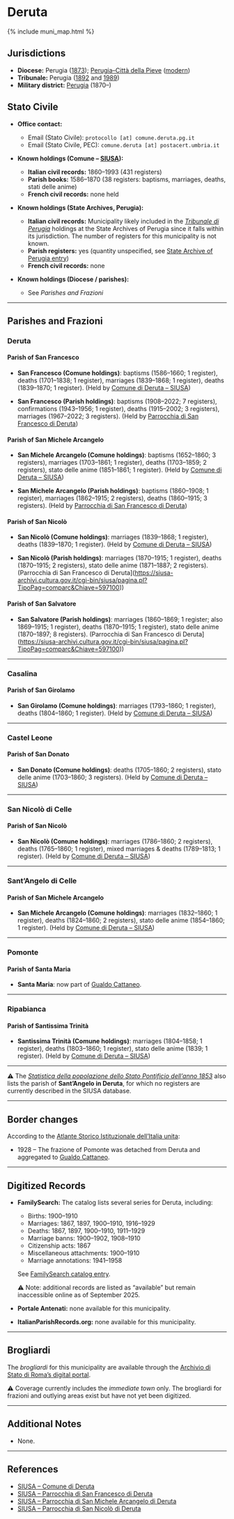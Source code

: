 # Deruta

{% include muni_map.html %}

## Jurisdictions

* **Diocese:** Perugia ([1873](https://www.google.it/books/edition/Il_libro_de_comuni_del_Regno_d_Italia_co/WF9mfeJJcDEC?gbpv=1)); [Perugia–Città della Pieve](../dio/perugia.md) ([modern](https://www.chiesacattolica.it/annuario-cei/ricerca-parrocchie/))
* **Tribunale:** Perugia ([1892](https://www.google.it/books/edition/Bollettino_ufficiale_del_Ministero_di_gr/kRXd4t5fK-0C?hl=en&gbpv=1&pg=PA457&printsec=frontcover) and [1989](https://www.google.it/books/edition/Gazzetta_ufficiale_della_Repubblica_ital/-Z6nogg-qMQC?hl=en&gbpv=1&pg=RA8-PA38&printsec=frontcover))
* **Military district:** [Perugia](../mil/perugia.md) (1870–)

## Stato Civile

* **Office contact:**

  * Email (Stato Civile): `protocollo [at] comune.deruta.pg.it`
  * Email (Stato Civile, PEC): `comune.deruta [at] postacert.umbria.it`

* **Known holdings (Comune – [SIUSA](https://siusa-archivi.cultura.gov.it/cgi-bin/siusa/pagina.pl?TipoPag=comparc&Chiave=305468)):**

  * **Italian civil records:** 1860–1993 (431 registers)
  * **Parish books:** 1586–1870 (38 registers: baptisms, marriages, deaths, stati delle anime)
  * **French civil records:** none held

* **Known holdings (State Archives, Perugia):**

  * **Italian civil records:** Municipality likely included in the *[Tribunale di Perugia](http://dati.san.beniculturali.it/SAN/complarc_IT-AS-PG_san.cat.complArch.96907)* holdings at the State Archives of Perugia since it falls within its jurisdiction. The number of registers for this municipality is not known.
  * **Parish registers:** yes (quantity unspecified, see [State Archive of Perugia entry](http://www.san.beniculturali.it/web/san/dettaglio-complesso-documentario?step=dettaglio&codiSanCompl=san.cat.complArch.96744&idSogc=&id=96744))  
  * **French civil records:** none

* **Known holdings (Diocese / parishes):**

  * See *Parishes and Frazioni*

---

## Parishes and Frazioni

### Deruta

#### Parish of San Francesco

* **San Francesco (Comune holdings)**: baptisms (1586–1660; 1 register), deaths (1701–1838; 1 register), marriages (1839–1868; 1 register), deaths (1839–1870; 1 register). (Held by [Comune di Deruta – SIUSA](https://siusa-archivi.cultura.gov.it/cgi-bin/siusa/pagina.pl?TipoPag=comparc&Chiave=305468))

* **San Francesco (Parish holdings)**: baptisms (1908–2022; 7 registers), confirmations (1943–1956; 1 register), deaths (1915–2002; 3 registers), marriages (1967–2022; 3 registers). (Held by [Parrocchia di San Francesco di Deruta](https://siusa-archivi.cultura.gov.it/cgi-bin/siusa/pagina.pl?TipoPag=comparc&Chiave=597095))

#### Parish of San Michele Arcangelo

* **San Michele Arcangelo (Comune holdings)**: baptisms (1652–1860; 3 registers), marriages (1703–1861; 1 register), deaths (1703–1859; 2 registers), stato delle anime (1851–1861; 1 register). (Held by [Comune di Deruta – SIUSA](https://siusa-archivi.cultura.gov.it/cgi-bin/siusa/pagina.pl?TipoPag=comparc&Chiave=305468))

* **San Michele Arcangelo (Parish holdings)**: baptisms (1860–1908; 1 register), marriages (1862–1915; 2 registers), deaths (1860–1915; 3 registers). (Held by [Parrocchia di San Francesco di Deruta](https://siusa-archivi.cultura.gov.it/cgi-bin/siusa/pagina.pl?TipoPag=comparc&Chiave=597099))

#### Parish of San Nicolò

* **San Nicolò (Comune holdings)**: marriages (1839–1868; 1 register), deaths (1839–1870; 1 register). (Held by [Comune di Deruta – SIUSA](https://siusa-archivi.cultura.gov.it/cgi-bin/siusa/pagina.pl?TipoPag=comparc&Chiave=305468))

* **San Nicolò (Parish holdings)**: marriages (1870–1915; 1 register), deaths (1870–1915; 2 registers), stato delle anime (1871–1887; 2 registers). (Parrocchia di San Francesco di Deruta](https://siusa-archivi.cultura.gov.it/cgi-bin/siusa/pagina.pl?TipoPag=comparc&Chiave=597100))

#### Parish of San Salvatore

* **San Salvatore (Parish holdings)**: marriages (1860–1869; 1 register; also 1869–1915; 1 register), deaths (1870–1915; 1 register), stato delle anime (1870–1897; 8 registers). (Parrocchia di San Francesco di Deruta](https://siusa-archivi.cultura.gov.it/cgi-bin/siusa/pagina.pl?TipoPag=comparc&Chiave=597100))

---

### Casalina

#### Parish of San Girolamo

* **San Girolamo (Comune holdings)**: marriages (1793–1860; 1 register), deaths (1804–1860; 1 register). (Held by [Comune di Deruta – SIUSA](https://siusa-archivi.cultura.gov.it/cgi-bin/siusa/pagina.pl?TipoPag=comparc&Chiave=305468))

---

### Castel Leone

#### Parish of San Donato

* **San Donato (Comune holdings)**: deaths (1705–1860; 2 registers), stato delle anime (1703–1860; 3 registers). (Held by [Comune di Deruta – SIUSA](https://siusa-archivi.cultura.gov.it/cgi-bin/siusa/pagina.pl?TipoPag=comparc&Chiave=305468))

---

### San Nicolò di Celle

#### Parish of San Nicolò

* **San Nicolò (Comune holdings)**: marriages (1786–1860; 2 registers), deaths (1765–1860; 1 register), mixed marriages & deaths (1789–1813; 1 register). (Held by [Comune di Deruta – SIUSA](https://siusa-archivi.cultura.gov.it/cgi-bin/siusa/pagina.pl?TipoPag=comparc&Chiave=305468))

---

### Sant’Angelo di Celle

#### Parish of San Michele Arcangelo

* **San Michele Arcangelo (Comune holdings)**: marriages (1832–1860; 1 register), deaths (1824–1860; 2 registers), stato delle anime (1854–1860; 1 register). (Held by [Comune di Deruta – SIUSA](https://siusa-archivi.cultura.gov.it/cgi-bin/siusa/pagina.pl?TipoPag=comparc&Chiave=305468))

---

### Pomonte

#### Parish of Santa Maria

* **Santa Maria**: now part of [Gualdo Cattaneo](gualdo_cattaneo.md).

---

### Ripabianca

#### Parish of Santissima Trinità

* **Santissima Trinità (Comune holdings)**: marriages (1804–1858; 1 register), deaths (1803–1860; 1 register), stato delle anime (1839; 1 register). (Held by [Comune di Deruta – SIUSA](https://siusa-archivi.cultura.gov.it/cgi-bin/siusa/pagina.pl?TipoPag=comparc&Chiave=305468))

---

⚠️ The *[Statistica della popolazione dello Stato Pontificio dell’anno 1853](https://www.google.it/books/edition/Statistics_della_popolazione_dello_Stato/v6dCAQAAMAAJ)* also lists the parish of **Sant’Angelo in Deruta**, for which no registers are currently described in the SIUSA database.

---

## Border changes

According to the [Atlante Storico Istituzionale dell’Italia unita](http://dati.san.beniculturali.it/asi/local/detail.html?UA05087):

* 1928 – The frazione of Pomonte was detached from Deruta and aggregated to [Gualdo Cattaneo](gualdo_cattaneo.md).

---

## Digitized Records

* **FamilySearch:** The catalog lists several series for Deruta, including:

  * Births: 1900–1910
  * Marriages: 1867, 1897, 1900–1910, 1916–1929
  * Deaths: 1867, 1897, 1900–1910, 1911–1929
  * Marriage banns: 1900–1902, 1908–1910
  * Citizenship acts: 1867
  * Miscellaneous attachments: 1900–1910
  * Marriage annotations: 1941–1958

  See [FamilySearch catalog entry](https://www.familysearch.org/en/search/catalog/834748).

  ⚠️ Note: additional records are listed as “available” but remain inaccessible online as of September 2025.

* **Portale Antenati:** none available for this municipality.

* **ItalianParishRecords.org:** none available for this municipality.

---

## Brogliardi

The *brogliardi* for this municipality are available through the [Archivio di Stato di Roma’s digital portal](https://imagoarchiviodistatoroma.cultura.gov.it/Gregoriano/s_brogliardi.php?Provincia=Perugia&Denominazione=Deruta).

⚠️ Coverage currently includes the *immediate town* only. The brogliardi for frazioni and outlying areas exist but have not yet been digitized.

---

## Additional Notes

* None.

---

## References

* [SIUSA – Comune di Deruta](https://siusa-archivi.cultura.gov.it/cgi-bin/siusa/pagina.pl?TipoPag=comparc&Chiave=305468)
* [SIUSA – Parrocchia di San Francesco di Deruta](https://siusa-archivi.cultura.gov.it/cgi-bin/siusa/pagina.pl?TipoPag=comparc&Chiave=597095)
* [SIUSA – Parrocchia di San Michele Arcangelo di Deruta](https://siusa-archivi.cultura.gov.it/cgi-bin/siusa/pagina.pl?TipoPag=comparc&Chiave=597099)
* [SIUSA – Parrocchia di San Nicolò di Deruta](https://siusa-archivi.cultura.gov.it/cgi-bin/siusa/pagina.pl?TipoPag=comparc&Chiave=597100)
